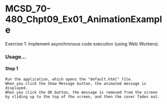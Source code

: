 # MCSD_70-480_Chpt09_Ex01_AnimationExample

Exercise 1: Implement asynchronous code execution (using Web Workers).

### Usage...

#### Step 1
```
Run the application, which opens the "default.html" file.
When you click the Show Message button, the animated message is displayed. 
When you click the OK button, the message is removed from the screen by sliding up to the top of the screen, and then the cover fades out.
```

